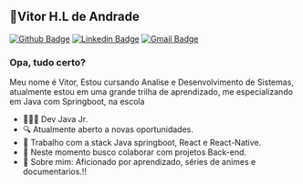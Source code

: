 ## 👨Vitor H.L de Andrade
[![Github Badge](https://img.shields.io/badge/-Github-000?style=flat-square&logo=Github&logoColor=white&link=https://github.com/vitorhla)](https://github.com/vitorhla)
[![Linkedin Badge](https://img.shields.io/badge/-LinkedIn-blue?style=flat-square&logo=Linkedin&logoColor=white&link=https://www.linkedin.com/in/vitor-andrade-9b6610162/)](https://www.linkedin.com/in/vitor-andrade-9b6610162/)
[![Gmail Badge](https://img.shields.io/badge/-Gmail-c14438?style=flat-square&logo=Gmail&logoColor=white&link=mailto:vitorhenriquealt@gmail.com)](mailto:vitorhenriquealt@gmail.com)
### Opa, tudo certo?
Meu nome é Vitor, Estou cursando Analise e Desenvolvimento de Sistemas, atualmente estou em uma grande trilha de aprendizado, me especializando em Java com Springboot, na escola
- 👨🏻‍💻 Dev Java Jr.
- 🔍 Atualmente aberto a novas oportunidades.
- 📰 Trabalho com a stack Java springboot, React e React-Native.
- 📡 Neste momento busco colaborar com projetos Back-end.
- 💬 Sobre mim: Aficionado por aprendizado, séries de animes e documentarios.!!
